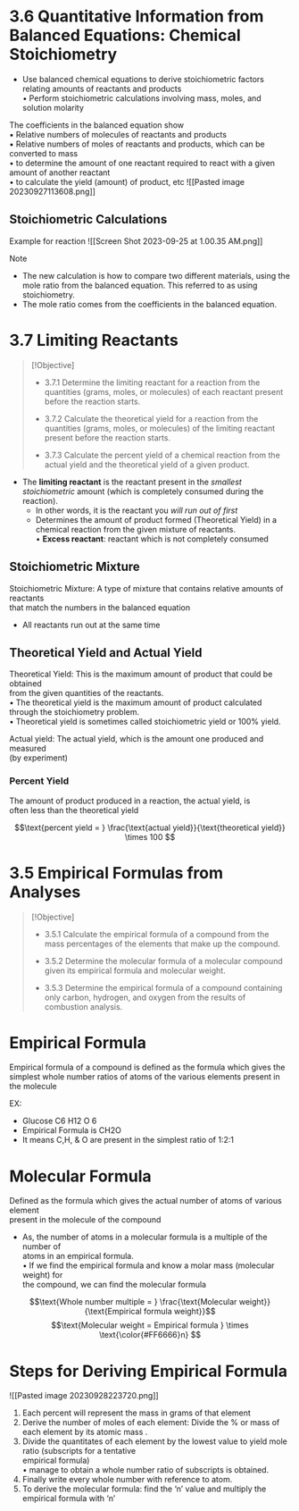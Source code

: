# 3.6 Quantitative Information from Balanced Equations: Chemical Stoichiometry

- Use balanced chemical equations to derive stoichiometric factors relating amounts of reactants and products  
• Perform stoichiometric calculations involving mass, moles, and solution molarity

The coefficients in the balanced equation show  
▪ Relative numbers of molecules of reactants and products  
▪ Relative numbers of moles of reactants and products, which can be converted to mass  
	• to determine the amount of one reactant required to react with a given amount of another reactant  
	• to calculate the yield (amount) of product, etc
![[Pasted image 20230927113608.png]]

## Stoichiometric Calculations

Example for reaction
![[Screen Shot 2023-09-25 at 1.00.35 AM.png]]

> [!NOTE]
> - The new calculation is how to compare two different materials, using the mole ratio from the balanced equation. This referred to as using stoichiometry.  
>- The mole ratio comes from the coefficients in the balanced equation.


# 3.7 Limiting Reactants

> [!Objective]
> - 3.7.1 Determine the limiting reactant for a reaction from the quantities (grams, moles, or molecules) of each reactant present before the reaction starts.
>     
> - 3.7.2 Calculate the theoretical yield for a reaction from the quantities (grams, moles, or molecules) of the limiting reactant present before the reaction starts.
>     
> - 3.7.3 Calculate the percent yield of a chemical reaction from the actual yield and the theoretical yield of a given product.
> 

- The **limiting reactant** is the reactant present in the _smallest stoichiometric_ amount  (which is completely consumed during the reaction).  
	- In other words, it is the reactant you _will run out of first_  
	- Determines the amount of product formed (Theoretical Yield) in a chemical reaction from the given mixture of reactants.  
• **Excess reactant**: reactant which is not completely consumed

## Stoichiometric Mixture

Stoichiometric Mixture: A type of mixture that contains relative amounts of reactants  
that match the numbers in the balanced equation
- All reactants run out at the same time

## Theoretical Yield and Actual Yield

Theoretical Yield: This is the maximum amount of product that could be obtained  
from the given quantities of the reactants.  
	• The theoretical yield is the maximum amount of product calculated  
	through the stoichiometry problem.  
	• Theoretical yield is sometimes called stoichiometric yield or 100% yield.  

Actual yield: The actual yield, which is the amount one produced and measured  
(by experiment)

### Percent Yield
The amount of product produced in a reaction, the actual yield, is  
often less than the theoretical yield

$$\text{percent yield = } \frac{\text{actual yield}}{\text{theoretical yield}} \times 100 $$
# 3.5 Empirical Formulas from Analyses

> [!Objective]
> - 3.5.1 Calculate the empirical formula of a compound from the mass percentages of the elements that make up the compound.
>     
> - 3.5.2 Determine the molecular formula of a molecular compound given its empirical formula and molecular weight.
>     
> - 3.5.3 Determine the empirical formula of a compound containing only carbon, hydrogen, and oxygen from the results of combustion analysis.

# Empirical Formula  
Empirical formula of a compound is defined as the formula which gives the  
simplest whole number ratios of atoms of the various elements present in  
the molecule

EX: 
- Glucose C6 H12 O 6  
- Empirical Formula is CH2O  
- It means C,H, & O are present in the simplest ratio of 1:2:1

# Molecular Formula  
Defined as the formula which gives the actual number of atoms of various element  
present in the molecule of the compound

- As, the number of atoms in a molecular formula is a multiple of the number of  
atoms in an empirical formula.  
• If we find the empirical formula and know a molar mass (molecular weight) for  
the compound, we can find the molecular formula

$$\text{Whole number multiple = } \frac{\text{Molecular weight}}{\text{Empirical formula weight}}$$
$$\text{Molecular weight = Empirical formula } \times \text{\color{#FF6666}n} $$
# Steps for Deriving Empirical Formula

![[Pasted image 20230928223720.png]]

1. Each percent will represent the mass in grams of that element  
2. Derive the number of moles of each element: Divide the % or mass of each element by its atomic mass .  
3. Divide the quantitates of each element by the lowest value to yield mole ratio (subscripts for a tentative  
empirical formula)  
	• manage to obtain a whole number ratio of subscripts is obtained.  
4. Finally write every whole number with reference to atom.  
5. To derive the molecular formula: find the ‘n’ value and multiply the empirical formula with ‘n’